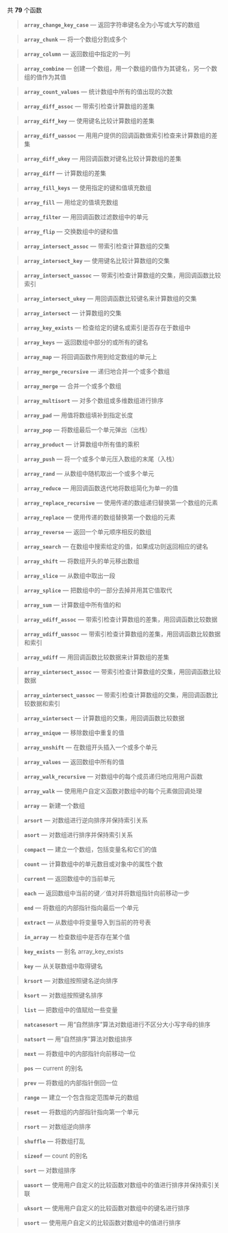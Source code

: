 共 **79** 个函数



> **`array_change_key_case`** — 返回字符串键名全为小写或大写的数组


> **`array_chunk`** — 将一个数组分割成多个


> **`array_column`** — 返回数组中指定的一列


> **`array_combine`** — 创建一个数组，用一个数组的值作为其键名，另一个数组的值作为其值


> **`array_count_values`** — 统计数组中所有的值出现的次数


> **`array_diff_assoc`** — 带索引检查计算数组的差集


> **`array_diff_key`** — 使用键名比较计算数组的差集


> **`array_diff_uassoc`** — 用用户提供的回调函数做索引检查来计算数组的差集


> **`array_diff_ukey`** — 用回调函数对键名比较计算数组的差集


> **`array_diff`** — 计算数组的差集


> **`array_fill_keys`** — 使用指定的键和值填充数组


> **`array_fill`** — 用给定的值填充数组


> **`array_filter`** — 用回调函数过滤数组中的单元


> **`array_flip`** — 交换数组中的键和值


> **`array_intersect_assoc`** — 带索引检查计算数组的交集


> **`array_intersect_key`** — 使用键名比较计算数组的交集


> **`array_intersect_uassoc`** — 带索引检查计算数组的交集，用回调函数比较索引


> **`array_intersect_ukey`** — 用回调函数比较键名来计算数组的交集


> **`array_intersect`** — 计算数组的交集


> **`array_key_exists`** — 检查给定的键名或索引是否存在于数组中


> **`array_keys`** — 返回数组中部分的或所有的键名


> **`array_map`** — 将回调函数作用到给定数组的单元上


> **`array_merge_recursive`** — 递归地合并一个或多个数组


> **`array_merge`** — 合并一个或多个数组


> **`array_multisort`** — 对多个数组或多维数组进行排序


> **`array_pad`** — 用值将数组填补到指定长度


> **`array_pop`** — 将数组最后一个单元弹出（出栈）


> **`array_product`** — 计算数组中所有值的乘积


> **`array_push`** — 将一个或多个单元压入数组的末尾（入栈）


> **`array_rand`** — 从数组中随机取出一个或多个单元


> **`array_reduce`** — 用回调函数迭代地将数组简化为单一的值


> **`array_replace_recursive`** — 使用传递的数组递归替换第一个数组的元素


> **`array_replace`** — 使用传递的数组替换第一个数组的元素


> **`array_reverse`** — 返回一个单元顺序相反的数组


> **`array_search`** — 在数组中搜索给定的值，如果成功则返回相应的键名


> **`array_shift`** — 将数组开头的单元移出数组


> **`array_slice`** — 从数组中取出一段


> **`array_splice`** — 把数组中的一部分去掉并用其它值取代


> **`array_sum`** — 计算数组中所有值的和


> **`array_udiff_assoc`** — 带索引检查计算数组的差集，用回调函数比较数据


> **`array_udiff_uassoc`** — 带索引检查计算数组的差集，用回调函数比较数据和索引


> **`array_udiff`** — 用回调函数比较数据来计算数组的差集


> **`array_uintersect_assoc`** — 带索引检查计算数组的交集，用回调函数比较数据


> **`array_uintersect_uassoc`** — 带索引检查计算数组的交集，用回调函数比较数据和索引


> **`array_uintersect`** — 计算数组的交集，用回调函数比较数据


> **`array_unique`** — 移除数组中重复的值


> **`array_unshift`** — 在数组开头插入一个或多个单元


> **`array_values`** — 返回数组中所有的值


> **`array_walk_recursive`** — 对数组中的每个成员递归地应用用户函数


> **`array_walk`** — 使用用户自定义函数对数组中的每个元素做回调处理


> **`array`** — 新建一个数组


> **`arsort`** — 对数组进行逆向排序并保持索引关系


> **`asort`** — 对数组进行排序并保持索引关系


> **`compact`** — 建立一个数组，包括变量名和它们的值


> **`count`** — 计算数组中的单元数目或对象中的属性个数


> **`current`** — 返回数组中的当前单元


> **`each`** — 返回数组中当前的键／值对并将数组指针向前移动一步


> **`end`** — 将数组的内部指针指向最后一个单元


> **`extract`** — 从数组中将变量导入到当前的符号表


> **`in_array`** — 检查数组中是否存在某个值


> **`key_exists`** — 别名 array_key_exists


> **`key`** — 从关联数组中取得键名


> **`krsort`** — 对数组按照键名逆向排序


> **`ksort`** — 对数组按照键名排序


> **`list`** — 把数组中的值赋给一些变量


> **`natcasesort`** — 用“自然排序”算法对数组进行不区分大小写字母的排序


> **`natsort`** — 用“自然排序”算法对数组排序


> **`next`** — 将数组中的内部指针向前移动一位


> **`pos`** — current 的别名


> **`prev`** — 将数组的内部指针倒回一位


> **`range`** — 建立一个包含指定范围单元的数组


> **`reset`** — 将数组的内部指针指向第一个单元


> **`rsort`** — 对数组逆向排序


> **`shuffle`** — 将数组打乱


> **`sizeof`** — count 的别名


> **`sort`** — 对数组排序


> **`uasort`** — 使用用户自定义的比较函数对数组中的值进行排序并保持索引关联


> **`uksort`** — 使用用户自定义的比较函数对数组中的键名进行排序


> **`usort`** — 使用用户自定义的比较函数对数组中的值进行排序